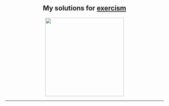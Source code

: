 <div align="center">
  <h2>My solutions for <a href="http://exercism.io">exercism</a></h2>
  <img src="http://exercism.io/icons/logo.svg" width="250"/>
</div>
<hr>
